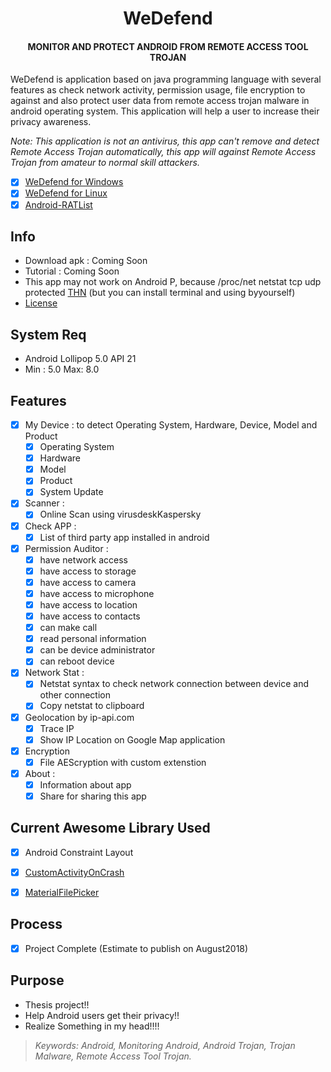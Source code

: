 <h1 align="center">WeDefend</h1>
<h4 align="center">MONITOR AND PROTECT ANDROID FROM REMOTE ACCESS TOOL TROJAN</h4>



WeDefend is application based on java programming language with several features as check network activity, permission usage, file encryption to against and also protect user data from remote access trojan malware in android operating system. This application will help a user to increase their privacy awareness.
	
<i>Note: This application is not an antivirus, this app can't remove and detect Remote Access Trojan automatically, this app will against Remote Access Trojan from amateur to normal skill attackers.</i>

- [x] [WeDefend for Windows](https://github.com/wishihab/WeDefend)
- [x] [WeDefend for Linux](https://github.com/wishihab/WeDefendPyth)
- [x] [Android-RATList](https://github.com/wishihab/Android-RATList)

## Info

- Download apk : Coming Soon
- Tutorial : Coming Soon
- This app may not work on Android P, because /proc/net netstat tcp udp protected [THN](https://thehackernews.com/2018/05/android-p-network-activity.html) (but you can install terminal and using byyourself)
- [License](https://github.com/wishihab/WiDefend-Android/blob/master/LICENSE)

## System Req

- Android Lollipop 5.0 API 21
- Min : 5.0 Max: 8.0


## Features

- [x] My Device : to detect Operating System, Hardware, Device, Model and Product
	- [x] Operating System
	- [x] Hardware
	- [x] Model
	- [x] Product
	- [x] System Update
	
- [x] Scanner :
	- [x] Online Scan using virusdeskKaspersky
	
- [x] Check APP : 
	- [x] List of third party app installed in android

- [x] Permission Auditor :
	- [x] have network access
	- [x] have access to storage
	- [x] have access to camera
	- [x] have access to microphone
	- [x] have access to location
	- [x] have access to contacts
	- [x] can make call
	- [x] read personal information
	- [x] can be device administrator
	- [x] can reboot device
	
- [x] Network Stat :
	- [x] Netstat syntax to check network connection between device and other connection
	- [x] Copy netstat to clipboard

- [x] Geolocation by ip-api.com
	- [x] Trace IP
	- [x] Show IP Location on Google Map application
	
- [x] Encryption
	- [x] File AEScryption with custom extenstion

- [x] About : 
	- [x] Information about app
	- [x] Share for sharing this app

## Current Awesome Library Used
- [x] Android Constraint Layout
- [x] [CustomActivityOnCrash](https://github.com/Ereza/CustomActivityOnCrash)
- [x] [MaterialFilePicker](https://github.com/nbsp-team/MaterialFilePicker)


## Process
- [x] Project Complete (Estimate to publish on August2018)

## Purpose
- Thesis project!!
- Help Android users get their privacy!!
- Realize Something in my head!!!!


> *Keywords: Android, Monitoring Android, Android Trojan, Trojan Malware, Remote Access Tool Trojan.*

